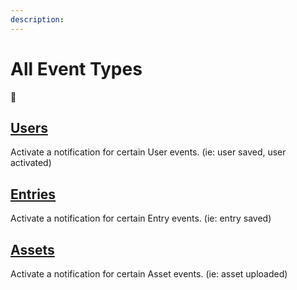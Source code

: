 ```yaml
---
description:
---
```


# All Event Types

🚩

## [Users](/events/types/users)

Activate a notification for certain User events. (ie: user saved, user activated)

## [Entries](/events/types/entries)

Activate a notification for certain Entry events. (ie: entry saved)

## [Assets](/events/types/assets)

Activate a notification for certain Asset events. (ie: asset uploaded)

